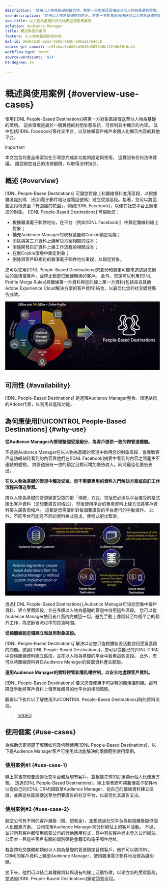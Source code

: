 ```yaml
---
description: '使用以人物為基礎的目的地，將第一方對象區段傳送至以人物為基礎的環境。 這些環境是屬於一個實體的封閉生態系統，可控制其中顯示的內容。 包括Facebook等社交平台，以及仰賴客戶帳戶來個人化顯示內容的其他平台。 '
seo-description: '使用以人物為基礎的目的地，將第一方對象區段傳送至以人物為基礎的環境。 這些環境是屬於一個實體的封閉生態系統，可控制其中顯示的內容。 包括Facebook等社交平台，以及仰賴客戶帳戶來個人化顯示內容的其他平台。  '
seo-title: 以人物為基礎的目的地概述和使用案例
solution: Audience Manager
title: 概述與使用案例
feature: 以人物為基礎的目的地
exl-id: 2edbda3b-e2a3-4a92-965b-206a21764cc8
source-git-commit: fe01ebac8c0d0ad3630d3853e0bf32f0b00f6a44
workflow-type: tm+mt
source-wordcount: '924'
ht-degree: 1%

---
```


# 概述與使用案例 {#overview-use-cases}

使用[!DNL People-Based Destinations]將第一方對象區段傳送至以人物為基礎的環境。 這些環境是屬於一個實體的封閉生態系統，可控制其中顯示的內容。 其中包括[!DNL Facebook]等社交平台，以及依賴客戶帳戶來個人化顯示內容的其他平台。

>[!IMPORTANT]
>本文包含的產品檔案旨在引導您完成此功能的設定與使用。 這裡沒有任何法律建議。 請諮詢您自己的法律顧問，以取得法律指引。

## 概述 {#overview}

[!DNL People-Based Destinations] 可讓您對線上和離線資料套用區段，以根據雜湊識別碼 [](people-based-destinations-prerequisites.md#hashing-requirements)（例如電子郵件地址或電話號碼）建立受眾區段。接著，您可以將這些區段傳送至「有圍牆的花園」，例如[!DNL Facebook]，以便在社交平台上鎖定您的對象。 [!DNL People-Based Destinations] 可協助您：

* 根據雜湊電子郵件地址，在平台（例如[!DNL Facebook]）中鎖定離線和線上對象；
* 補充Audience Manager的現有裝置和Cookie鎖定功能；
* 消除與第三方資料上線解決方案相關的成本；
* 消除開發自訂資料上線工作流程的相關成本；
* 在無Cookie環境中鎖定對象；
* 刪除與客戶ID相符的雜湊電子郵件地址重複，以鎖定對象。

您可以使用[!DNL People-Based Destinations]來劃分和鎖定可能未造訪過您網站的高價值客戶，或停止鎖定已離線轉換的客戶。 此外，您還可以利用[!DNL Profile Merge Rules]將離線第一方資料與您的線上第一方資料(包括來自其他Adobe Experience Cloud解決方案的客戶資料)結合，以最佳化您的社交媒體廣告成效。

![pbd-overview](assets/pbd-overview.png)

## 可用性 {#availability}

[!DNL People-Based Destinations] 是進階Audience Manager整合。請連絡您的Adobe代表，以利用此進階功能。

## 為何應使用[!UICONTROL People-Based Destinations] {#why-use}

**從Audience Manager內管理整個受眾細分，為客戶提供一致的跨管道體驗。**

不透過Audience Manager在以人物為基礎的管道中啟用您的對象區段，會導致客戶造訪網站時看到的內容與他們在[!DNL Facebook]摘要中看到的內容之間產生不連結的體驗。 跨管道擁有一致的鎖定目標可增加廣告收入，同時最佳化廣告支出。

**在以人物為基礎的管道中觸及受眾，而不需要專用的資料入門解決方案或自訂工作流程來傳送受眾。**

跨以人物為基礎的管道鎖定受眾的更「傳統」方式，包括您必須以平台接受的格式匯出客戶資料（您想要廣告的格式），然後使用平台的專用資料上線方法將客戶資料帶入廣告商帳戶。 這都是您需要針對每個要廣告的平台進行的手動操作。 此外，不同平台可能有不同的資料格式需求，使程式更加繁瑣。

![pbd-overview](assets/pbd-diagram.png)

透過[!DNL People-Based Destinations],Audience Manager可協助您集中客戶資料、建立受眾區段，並在多個以人物為基礎的管道中啟用這些區段。 您可以從Audience Manager使用者介面內完成這一切，避免手動上傳資料至每個平台的額外工作，為您節省流程中的寶貴時間。

**從純離線設定檔建立和啟用對象區段。**

[!DNL People-Based Destinations] 解決以前您只能根據裝置活動啟用受眾區段的問題。透過[!DNL People-Based Destinations]，您可以從自己的[!DNL CRM]中從純離線資料建立區段，並在以人物為基礎的平台中啟用這些區段。 此外，您可以將離線資料與已Audience Manager的裝置資料產生關聯。

**運用Audience Manager的資料控管和隱私權控制，以安全地處理客戶資料。**

[!DNL People-Based Destinations] 要求您僅使用不可逆轉的雜湊識別碼。這可降低手動將客戶資料上傳至每個目的地平台的相關風險。

觀看以下影片以了解使用[!UICONTROL People-Based Destinations]時的資料流程。

>[!VIDEO](https://video.tv.adobe.com/v/28968/)

## 使用個案 {#use-cases}

為協助您更清楚了解應如何及何時使用[!DNL People-Based Destinations]，以下是Audience Manager客戶可使用此功能解決的兩個範例使用案例。

### 使用案例#1 {#use-case-1}

線上零售商想要透過社交平台觸及現有客戶，並根據先前的訂單顯示個人化優惠方案。 透過[!DNL People-Based Destinations]，線上零售商可將雜湊電子郵件地址從自己的[!DNL CRM]擷取至Audience Manager、從自己的離線資料建立區段，並將這些區段傳送至他們要廣告的社交平台，以最佳化其廣告支出。

### 使用案例#2 {#use-case-2}

航空公司有不同的客戶層級（銅、銀和金），並想透過社交平台為每個層級提供個人化優惠方案。 公司使用Audience Manager來分析網站上的客戶活動。 不過，並非所有客戶都使用航空公司的行動應用程式，其中有些客戶尚未登入公司網站。 公司唯一與這些客戶有關的識別碼是會籍ID和電子郵件地址。

若要跨社交媒體和類似以人物為基礎的管道鎖定目標客戶，他們可以將[!DNL CRM]的客戶資料上線至Audience Manager，使用雜湊電子郵件地址做為識別碼。

接下來，他們可以結合其離線資料與現有的線上活動特徵，以建立新的受眾區段，並透過[!DNL People-Based Destinations]鎖定這些區段。
